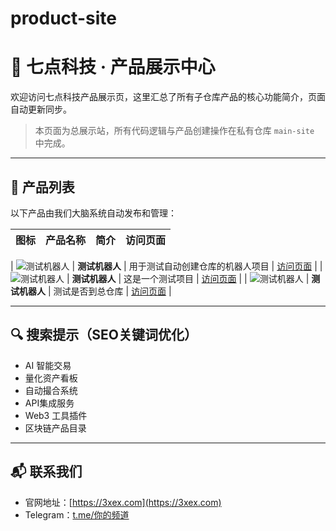 # product-site
# 🧠 七点科技 · 产品展示中心

欢迎访问七点科技产品展示页，这里汇总了所有子仓库产品的核心功能简介，页面自动更新同步。

> 本页面为总展示站，所有代码逻辑与产品创建操作在私有仓库 `main-site` 中完成。

---

## 🧩 产品列表

以下产品由我们大脑系统自动发布和管理：

| 图标 | 产品名称 | 简介 | 访问页面 |
|------|----------|------|----------|
<!-- PRODUCT_LIST_START -->
| ![测试机器人](https://via.placeholder.com/64) | **测试机器人** | 用于测试自动创建仓库的机器人项目 | [访问页面](https://jkjj8899.github.io/test-bot/) |
| ![测试机器人](https://via.placeholder.com/64) | **测试机器人** | 这是一个测试项目 | [访问页面](https://jkjj8899.github.io/test-bot1/) |
| ![测试机器人](https://via.placeholder.com/64) | **测试机器人** | 测试是否到总仓库 | [访问页面](https://jkjj8899.github.io/test-bot2/) |
<!-- PRODUCT_LIST_END -->

---

## 🔍 搜索提示（SEO关键词优化）

- AI 智能交易
- 量化资产看板
- 自动撮合系统
- API集成服务
- Web3 工具插件
- 区块链产品目录

---

## 📬 联系我们

- 官网地址：[https://3xex.com](https://3xex.com)
- Telegram：[t.me/你的频道](https://t.me/xxx)
